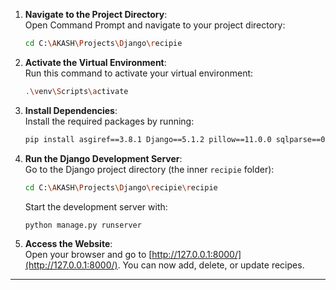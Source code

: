 1. **Navigate to the Project Directory**:  
   Open Command Prompt and navigate to your project directory:
   ```bash
   cd C:\AKASH\Projects\Django\recipie
   ```

2. **Activate the Virtual Environment**:  
   Run this command to activate your virtual environment:
   ```bash
   .\venv\Scripts\activate
   ```

3. **Install Dependencies**:  
   Install the required packages by running:
   ```bash
   pip install asgiref==3.8.1 Django==5.1.2 pillow==11.0.0 sqlparse==0.5.1 tzdata==2024.2
   ```

4. **Run the Django Development Server**:  
   Go to the Django project directory (the inner `recipie` folder):
   ```bash
   cd C:\AKASH\Projects\Django\recipie\recipie
   ```
   Start the development server with:
   ```bash
   python manage.py runserver
   ```

5. **Access the Website**:  
   Open your browser and go to [http://127.0.0.1:8000/](http://127.0.0.1:8000/). You can now add, delete, or update recipes.

---
